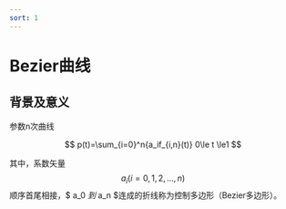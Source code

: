 ```yaml
---
sort: 1
---
```

# Bezier曲线

## 背景及意义

参数n次曲线 

$$ p(t)=\sum_{i=0}^n{a_if_{i,n}(t)} 0\le t \le1 $$

其中，系数矢量$$a_i(i=0,1,2,...,n)$$
顺序首尾相接，$ a_0 $到$ a_n $连成的折线称为控制多边形（Bezier多边形）。


